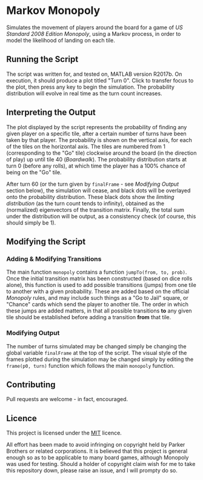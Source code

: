 # Markov Monopoly

Simulates the movement of players around the board for a game of *US Standard 2008 Edition Monopoly*, using a Markov process, in order to model the likelihood of landing on each tile.

## Running the Script

The script was written for, and tested on, MATLAB version R2017b. On execution, it should produce a plot titled "Turn 0". Click to transfer focus to the plot, then press any key to begin the simulation. The probability distribution will evolve in real time as the turn count increases.

## Interpreting the Output

The plot displayed by the script represents the probability of finding any given player on a specific tile, after a certain number of turns have been taken by that player. The probability is shown on the vertical axis, for each of the tiles on the horizontal axis. The tiles are numbered from 1 (corresponding to the "Go" tile) clockwise around the board (in the direction of play) up until tile 40 (*Boardwalk*). The probability distribution starts at turn 0 (before any rolls), at which time the player has a 100% chance of being on the "Go" tile.

After turn 60 (or the turn given by `finalFrame` - see *Modifying Output* section below), the simulation will cease, and black dots will be overlayed onto the probability distribution. These black dots show the *limiting distribution* (as the turn count tends to infinity), obtained as the (normalized) eigenvectors of the transition matrix. Finally, the total sum under the distribution will be output, as a consistency check (of course, this should simply be 1).

## Modifying the Script

### Adding & Modifying Transitions

The main function `monopoly` contains a function `jumpTo(from, to, prob)`. Once the initial transition matrix has been constructed (based on dice rolls alone), this function is used to add possible transitions (jumps) from one tile to another with a given probability. These are added based on the official *Monopoly* rules, and may include such things as a "Go to Jail" square, or "Chance" cards which send the player to another tile. The order in which these jumps are added matters, in that all possible transitions **to** any given tile should be established before adding a transition **from** that tile.

### Modifying Output

The number of turns simulated may be changed simply be changing the global variable `finalFrame` at the top of the script. The visual style of the frames plotted during the simulation may be changed simply by editing the `frame(p0, turn)` function which follows the main `monopoly` function.

## Contributing

Pull requests are welcome - in fact, encouraged.

## Licence

This project is licensed under the [MIT](https://choosealicense.com/licenses/mit/) licence. 

All effort has been made to avoid infringing on copyright held by Parker Brothers or related corporations. It is believed that this project is general enough so as to be applicable to many board games, although Monopoly was used for testing. Should a holder of copyright claim wish for me to take this repository down, please raise an issue, and I will prompty do so. 
